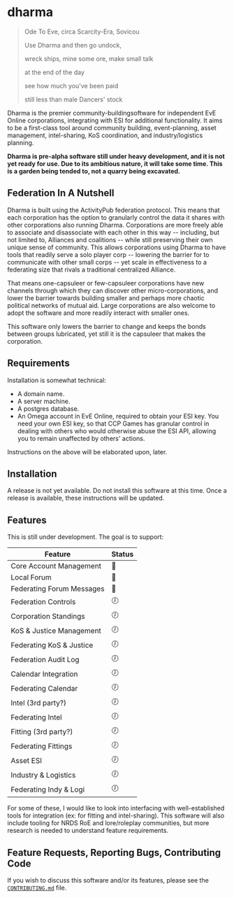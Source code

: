 # dharma

> Ode To Eve, circa Scarcity-Era, Sovicou
>
> Use Dharma and then go undock,
>
> wreck ships, mine some ore, make small talk
>
> at the end of the day
>
> see how much you've been paid
>
> still less than male Dancers' stock

Dharma is the premier community-buildingsoftware for independent EvE Online
corporations, integrating with ESI for additional functionality. It aims to
be a first-class tool around community building, event-planning, asset
management, intel-sharing, KoS coordination, and industry/logistics planning.

**Dharma is pre-alpha software still under heavy development, and it is not
yet ready for use. Due to its ambitious nature, it will take some time. This is
a garden being tended to, not a quarry being excavated.**

## Federation In A Nutshell

Dharma is built using the ActivityPub federation protocol. This means that each
corporation has the option to granularly control the data it shares with other
corporations also running Dharma. Corporations are more freely able to associate
and disassociate with each other in this way -- including, but not limited to,
Alliances and coalitions -- while still preserving their own unique sense of
community. This allows corporations using Dharma to have tools that readily
serve a solo player corp -- lowering the barrier for to communicate with other
small corps -- yet scale in effectiveness to a federating size that rivals
a traditional centralized Alliance.

That means one-capsuleer or few-capsuleer corporations have new channels through
which they can discover other micro-corporations, and lower the barrier towards
building smaller and perhaps more chaotic political networks of mutual aid.
Large corporations are also welcome to adopt the software and more readily
interact with smaller ones.

This software only lowers the barrier to change and keeps the bonds between
groups lubricated, yet still it is the capsuleer that makes the corporation.

## Requirements

Installation is somewhat technical:

- A domain name.
- A server machine.
- A postgres database.
- An Omega account in EvE Online, required to obtain your ESI key. You need your
  own ESI key, so that CCP Games has granular control in dealing with others who
  would otherwise abuse the ESI API, allowing you to remain unaffected by
  others' actions.

Instructions on the above will be elaborated upon, later.

## Installation

A release is not yet available. Do not install this software at this time. Once
a release is available, these instructions will be updated.

## Features

This is still under development. The goal is to support:

| Feature                   | Status |
| ------------------------- | ------ |
| Core Account Management   | 🔨     |
| Local Forum               | 🔨     |
| Federating Forum Messages | 🔨     |
| Federation Controls       | 🕖     |
| Corporation Standings     | 🕖     |
| KoS & Justice Management  | 🕖     |
| Federating KoS & Justice  | 🕖     |
| Federation Audit Log      | 🕖     |
| Calendar Integration      | 🕖     |
| Federating Calendar       | 🕖     |
| Intel (3rd party?)        | 🕖     |
| Federating Intel          | 🕖     |
| Fitting (3rd party?)      | 🕖     |
| Federating Fittings       | 🕖     |
| Asset ESI                 | 🕖     |
| Industry & Logistics      | 🕖     |
| Federating Indy & Logi    | 🕖     |

For some of these, I would like to look into interfacing with well-established
tools for integration (ex: for fitting and intel-sharing). This software will
also include tooling for NRDS RoE and lore/roleplay communities, but more
research is needed to understand feature requirements.

## Feature Requests, Reporting Bugs, Contributing Code

If you wish to discuss this software and/or its features, please see the
[`CONTRIBUTING.md`](./CONTRIBUTING.md) file.
